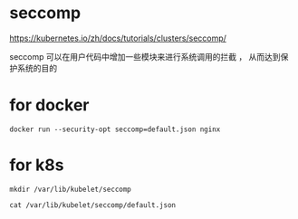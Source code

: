 #  seccomp

https://kubernetes.io/zh/docs/tutorials/clusters/seccomp/  




seccomp 可以在用户代码中增加一些模块来进行系统调用的拦截 ， 从而达到保护系统的目的     

#  for  docker 

```
docker run --security-opt seccomp=default.json nginx

```



#  for k8s


```
mkdir /var/lib/kubelet/seccomp

cat /var/lib/kubelet/seccomp/default.json 
```


